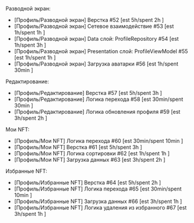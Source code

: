 Разводной экран:

 - [Профиль/Разводной экран] Верстка #52 [est 5h/spent 2h ]
 - [Профиль/Разводной экран] Сетевое взаимодействие #53 [est 1h/spent 1h ]
 - [Профиль/Разводной экран] Data слой: ProfileRepository  #54 [est 1h/spent 3h ]
 - [Профиль/Разводной экран] Presentation слой: ProfileViewModel #55 [est 1h/spent 1h ]
 - [Профиль/Разводной экран] Загрузка аватарки #56 [est 1h/spent 30min ]
 
Редактирование:

 - [Профиль/Редактирование] Верстка #57 [est 5h/spent 3h ]
 - [Профиль/Редактирование] Логика перехода #58 [est 30min/spent 30min ]
 - [Профиль/Редактирование] Логика обновления профиля #59 [est 3h/spent 2h ]
 
Мои NFT:

 - [Профиль/Мои NFT] Логика перехода #60 [est 30min/spent 10min ]
 - [Профиль/Мои NFT] Верстка #61 [est 5h/spent 3h ]
 - [Профиль/Мои NFT] Логика сортировки #62 [est 1h/spent 1h ]
 - [Профиль/Мои NFT] Загрузка данных #63 [est 3h/spent 2h ]
 
Избранные NFT:

 - [Профиль/Избранные NFT] Верстка #64 [est 5h/spent 2h ]
 - [Профиль/Избранные NFT] Логика перехода #65 [est 30min/spent 10min ]
 - [Профиль/Избранные NFT] Загрузка данных #66 [est 3h/spent 1h ]
 - [Профиль/Избранные NFT] Логика удаления из избранного #67 [est 3h/spent 1h ]
